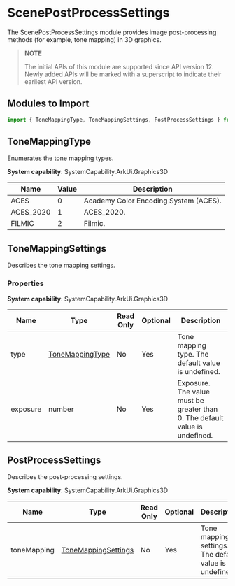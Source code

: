 # ScenePostProcessSettings
The ScenePostProcessSettings module provides image post-processing methods (for example, tone mapping) in 3D graphics.

> **NOTE**
>
> The initial APIs of this module are supported since API version 12. Newly added APIs will be marked with a superscript to indicate their earliest API version.

## Modules to Import
```ts
import { ToneMappingType, ToneMappingSettings, PostProcessSettings } from '@kit.ArkGraphics3D';
```

## ToneMappingType
Enumerates the tone mapping types.

**System capability**: SystemCapability.ArkUi.Graphics3D

| Name| Value| Description|
| ---- | ---- | ---- |
| ACES | 0 | Academy Color Encoding System (ACES).|
| ACES_2020 | 1 | ACES_2020.|
| FILMIC | 2 | Filmic.|

## ToneMappingSettings
Describes the tone mapping settings.
### Properties

**System capability**: SystemCapability.ArkUi.Graphics3D

| Name| Type| Read Only| Optional| Description|
| ---- | ---- | ---- | ---- | ---- |
| type | [ToneMappingType](#tonemappingtype) | No| Yes| Tone mapping type. The default value is undefined.|
| exposure | number | No| Yes| Exposure. The value must be greater than 0. The default value is undefined.|

## PostProcessSettings
Describes the post-processing settings.

**System capability**: SystemCapability.ArkUi.Graphics3D

| Name| Type| Read Only| Optional| Description|
| ---- | ---- | ---- | ---- | ---- |
| toneMapping | [ToneMappingSettings](#tonemappingsettings) | No| Yes| Tone mapping settings. The default value is undefined.|
